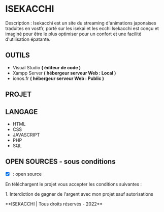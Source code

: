 # ISEKACCHI
<p>Description : Isekacchi est un site du streaming d'animations japonaises traduites en vostfr, porté sur les isekai et les ecchi Isekacchi est conçu et imaginé pour être le plus optimiser pour un confort et une facilité d'utilisation épatante. </p>

## OUTILS
* Visual Studio **( éditeur de code )**
* Xampp Server **( hébergeur serveur Web : Local )**
* ionos.fr **( hébergeur serveur Web : Public )**

## PROJET

## LANGAGE
* HTML
* CSS
* JAVASCRIPT
* PHP
* SQL


## OPEN SOURCES - sous conditions

- [x] : open source
<p>En téléchargent le projet vous accepter les conditions suivantes :</p>
1. Interdiction de gagner de l'argent avec mon projet sauf autorisations
<p>**ISEKACCHI | Tous droits réservés - 2022**</p>
